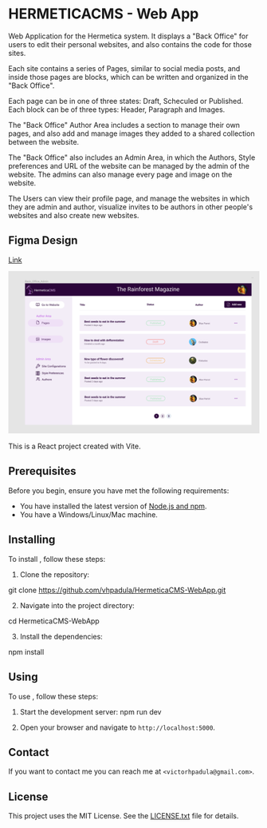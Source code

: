 # HERMETICACMS - Web App

Web Application for the Hermetica system. It displays a "Back Office" for users to edit their personal websites, and also contains the code for those sites.

Each site contains a series of Pages, similar to social media posts, and inside those pages are blocks, which can be written and organized in the "Back Office".

Each page can be in one of three states: Draft, Scheculed or Published. Each block can be of three types: Header, Paragraph and Images.

The "Back Office" Author Area includes a section to manage their own pages, and also add and manage images they added to a shared collection between the website.

The "Back Office" also includes an Admin Area, in which the Authors, Style preferences and URL of the website can be managed by the admin of the website. The admins can also manage every page and image on the website.

The Users can view their profile page, and manage the websites in which they are admin and author, visualize invites to be authors in other people's websites and also create new websites.

## Figma Design

[Link](https://www.figma.com/file/VqQqJGlDKMG0vimXz4njzt/HermeticaCMS?type=design&node-id=0%3A1&mode=design&t=Xh41ctoDBVOfjk0U-1)

![Back Office Screenshot](./Figma_Screenshots/BackOfficeDesign.png)

This is a React project created with Vite.

## Prerequisites

Before you begin, ensure you have met the following requirements:

-   You have installed the latest version of [Node.js and npm](https://nodejs.org/en/download/).
-   You have a Windows/Linux/Mac machine.

## Installing <HermeticaCMS-WebApp>

To install <HermeticaCMS-WebApp>, follow these steps:

1. Clone the repository:

git clone https://github.com/vhpadula/HermeticaCMS-WebApp.git

2. Navigate into the project directory:

cd HermeticaCMS-WebApp

3. Install the dependencies:

npm install

## Using <HermeticaCMS-WebApp>

To use <HermeticaCMS-WebApp>, follow these steps:

1. Start the development server:
   npm run dev

2. Open your browser and navigate to `http://localhost:5000`.

## Contact

If you want to contact me you can reach me at `<victorhpadula@gmail.com>`.

## License

This project uses the MIT License. See the [LICENSE.txt](./LICENSE.txt) file for details.
